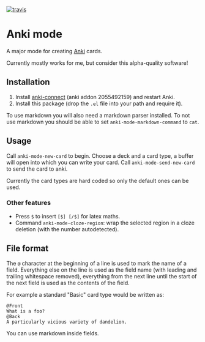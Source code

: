 [![travis][travis-badge]][travis-link] <!-- [![melpa][melpa-badge]][melpa-link] --> <!-- [![melpa stable badge][melpa-stable-badge]][melpa-stable-link] -->

[travis-link]: https://travis-ci.org/davidshepherd7/anki-mode
[travis-badge]: https://travis-ci.org/davidshepherd7/anki-mode.svg?branch=master
[melpa-link]: http://melpa.org/#/anki-mode
[melpa-badge]: http://melpa.org/packages/anki-mode-badge.svg
[melpa-stable-link]: https://stable.melpa.org/#/anki-mode
[melpa-stable-badge]: https://stable.melpa.org/packages/anki-mode-badge.svg

# Anki mode

A major mode for creating [Anki](https://en.wikipedia.org/wiki/Anki_(software)) cards.

Currently mostly works for me, but consider this alpha-quality software!

## Installation

1. Install [anki-connect](https://github.com/FooSoft/anki-connect) (anki addon 2055492159) and restart Anki.
2. Install this package (drop the `.el` file into your path and require it).

To use markdown you will also need a markdown parser installed. To not use
markdown you should be able to set `anki-mode-markdown-command` to `cat`.


## Usage

Call `anki-mode-new-card` to begin. Choose a deck and a card type, a buffer will
open into which you can write your card. Call `anki-mode-send-new-card` to send
the card to anki.

Currently the card types are hard coded so only the default ones can be used.

### Other features

* Press `$` to insert `[$] [/$]` for latex maths.
* Command `anki-mode-cloze-region`: wrap the selected region in a cloze deletion
  (with the number autodetected).

## File format

The `@` character at the beginning of a line is used to mark the name of a
field. Everything else on the line is used as the field name (with leading and
trailing whitespace removed), everything from the next line until the start of
the next field is used as the contents of the field.

For example a standard "Basic" card type would be written as:

```
@Front
What is a foo?
@Back
A particularly vicious variety of dandelion.
```

You can use markdown inside fields.

